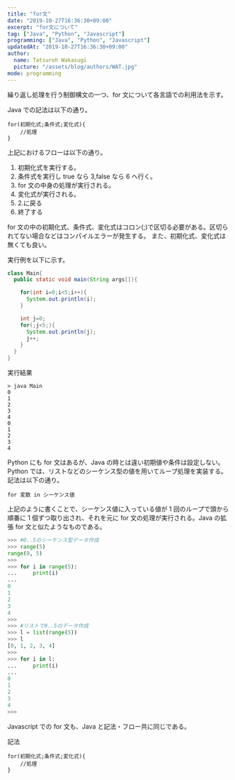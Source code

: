 ```yaml
---
title: "for文"
date: "2019-10-27T16:36:30+09:00"
excerpt: "for文について"
tag: ["Java", "Python", "Javascript"]
programming: ["Java", "Python", "Javascript"]
updatedAt: "2019-10-27T16:36:30+09:00"
author:
  name: Tatsuroh Wakasugi
  picture: "/assets/blog/authors/WAT.jpg"
mode: programming
---
```


繰り返し処理を行う制御構文の一つ、for 文について各言語での利用法を示す。

<div class="note_content_by_programming_language" id="note_content_Java">

Java での記法は以下の通り。

```
for(初期化式;条件式;変化式){
    //処理
}
```

上記におけるフローは以下の通り。

1. 初期化式を実行する。
2. 条件式を実行し true なら 3,false なら 6 へ行く。
3. for 文の中身の処理が実行される。
4. 変化式が実行される。
5. 2.に戻る
6. 終了する

for 文の中の初期化式、条件式、変化式はコロン(;)で区切る必要がある。区切られてない場合などはコンパイルエラーが発生する。
また、初期化式、変化式は無くても良い。

実行例を以下に示す。

```java
class Main{
  public static void main(String args[]){

    for(int i=0;i<5;i++){
      System.out.println(i);
    }

    int j=0;
    for(;j<5;){
      System.out.println(j);
      j++;
    }
  }
}
```

実行結果

```
> java Main
0
1
2
3
4
0
1
2
3
4
```

</div>
<div class="note_content_by_programming_language" id="note_content_Python">

Python にも for 文はあるが、Java の時とは違い初期値や条件は設定しない。  
Python では、リストなどのシーケンス型の値を用いてループ処理を実装する。記法は以下の通り。

`for 変数 in シーケンス値`

上記のように書くことで、シーケンス値に入っている値が 1 回のループで頭から順番に 1 個ずつ取り出され、それを元に for 文の処理が実行される。Java の拡張 for 文と似たようなものである。

```python
>>> #0..5のシーケンス型データ作成
>>> range(5)
range(0, 5)
>>>
>>> for i in range(5):
...     print(i)
...
0
1
2
3
4
>>>
>>> #リストで0..5のデータ作成
>>> l = list(range(5))
>>> l
[0, 1, 2, 3, 4]
>>>
>>> for i in l:
...     print(i)
...
0
1
2
3
4
>>>
```

</div>
<div class="note_content_by_programming_language" id="note_content_Javascript">

Javascript での for 文も、Java と記法・フロー共に同じである。

記法

```
for(初期化式;条件式;変化式){
    //処理
}
```

</div>
